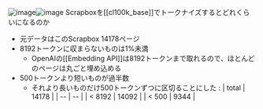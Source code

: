 
![image](https://gyazo.com/69fca986e181b322019ad629a109187f/thumb/1000)![image](https://gyazo.com/e742c246b4f6d26315f4d35243c7c821/thumb/1000)
Scrapboxを[[cl100k_base]]でトークナイズするとどれくらいになるのか
- 元データはこのScrapbox 14178ページ
- 8192トークンに収まらないものは1%未満
    - OpenAIの[[Embedding API]]は8192トークンまで取れるので、ほとんどのページは丸ごと埋め込める
- 500トークンより短いものが過半数
    - それより長いものだけ500トークンずつに区切ることにした
:
| total | 14178 |
| -- | -- |
| < 8192 | 14092 |
| < 500 | 9344 |
